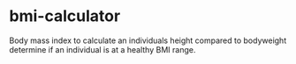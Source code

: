 # bmi-calculator
Body mass index to calculate an individuals height compared to bodyweight determine if an individual is at a healthy BMI range.
